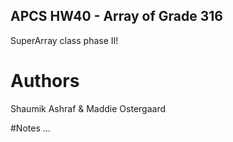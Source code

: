 ## APCS HW40 - Array of Grade 316
SuperArray class phase II!

# Authors
Shaumik Ashraf & Maddie Ostergaard

#Notes
... 